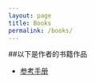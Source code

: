 ```yaml
---
layout: page
title: Books
permalink: /books/
---
```


##以下是作者的书籍作品

* [参考手册](http://crazy2010king.gitbooks.io/nginx/)

